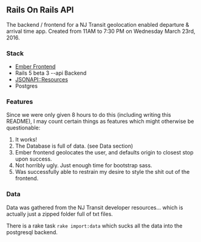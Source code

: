 ## Rails On Rails API

The backend / frontend for a NJ Transit geolocation enabled departure & arrival time app. Created from 11AM to 7:30 PM on Wednesday March 23rd, 2016.

### Stack

- [Ember Frontend](https://github.com/kitlangton/rails_frontend)
- Rails 5 beta 3 --api Backend
- [JSONAPI::Resources](https://github.com/cerebris/jsonapi-resources)
- Postgres

### Features

Since we were only given 8 hours to do this (including writing this README), I may count certain things as features which might otherwise be questionable:

1. It works!
2. The Database is full of data. (see Data section)
3. Ember frontend geolocates the user, and defaults origin to closest stop upon success.
4. Not horribly ugly. Just enough time for bootstrap sass.
5. Was successfully able to restrain my desire to style the shit out of the frontend.

### Data

Data was gathered from the NJ Transit developer resources... which is actually just a zipped folder full of txt files.

There is a rake task `rake import:data` which sucks all the data into the postgresql backend.
